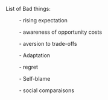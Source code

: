 List of Bad things:

         - rising expectation 

         - awareness of opportunity costs

         - aversion to trade-offs 

         - Adaptation

         - regret 

         - Self-blame 

         - social comparaisons 
